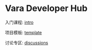 # Vara Developer Hub

入门课程: [intro](https://github.com/varazone/intro)

项目模板: [template](https://github.com/varazone/template)

讨论专区: [discussions](https://github.com/org/varazone/discussions)
